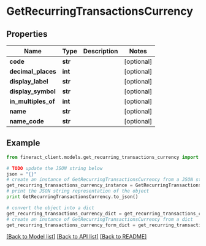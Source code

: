 # GetRecurringTransactionsCurrency


## Properties

Name | Type | Description | Notes
------------ | ------------- | ------------- | -------------
**code** | **str** |  | [optional] 
**decimal_places** | **int** |  | [optional] 
**display_label** | **str** |  | [optional] 
**display_symbol** | **str** |  | [optional] 
**in_multiples_of** | **int** |  | [optional] 
**name** | **str** |  | [optional] 
**name_code** | **str** |  | [optional] 

## Example

```python
from fineract_client.models.get_recurring_transactions_currency import GetRecurringTransactionsCurrency

# TODO update the JSON string below
json = "{}"
# create an instance of GetRecurringTransactionsCurrency from a JSON string
get_recurring_transactions_currency_instance = GetRecurringTransactionsCurrency.from_json(json)
# print the JSON string representation of the object
print GetRecurringTransactionsCurrency.to_json()

# convert the object into a dict
get_recurring_transactions_currency_dict = get_recurring_transactions_currency_instance.to_dict()
# create an instance of GetRecurringTransactionsCurrency from a dict
get_recurring_transactions_currency_form_dict = get_recurring_transactions_currency.from_dict(get_recurring_transactions_currency_dict)
```
[[Back to Model list]](../README.md#documentation-for-models) [[Back to API list]](../README.md#documentation-for-api-endpoints) [[Back to README]](../README.md)


